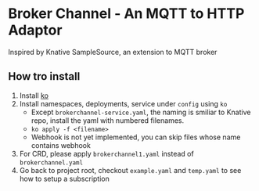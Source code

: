 # Broker Channel - An MQTT to HTTP Adaptor

Inspired by Knative SampleSource, an extension to MQTT broker
## How tro install
1. Install [ko](https://github.com/google/ko.git)
2. Install namespaces, deployments, service under `config` using `ko`
	* Except `brokerchannel-service.yaml`, the naming is smiliar to Knative repo, install the yaml with numbered filenames.
	* `ko apply -f <filename>`
	* Webhook is not yet implemented, you can skip files whose name contains webhook 
3. For CRD, please apply `brokerchannel1.yaml` instead of `brokerchannel.yaml`
4. Go back to project root, checkout `example.yaml` and `temp.yaml` to see how to setup a subscription
